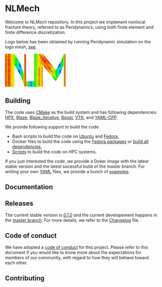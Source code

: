 # NLMech
Welcome to NLMech repository. In this project we implement 
nonlocal fracture theory, referred to as Peridynamics, 
using both finite element and finite difference discretization.  

Logo below has been obtained by running Peridynamic simulation on the logo mesh, [see](https://nonlocalmodels.github.io/examples/fd-logo-soft-material.html).


<img src="assets/logo/logo_sim.png?raw=true" alt="logo" width="200"/>


## Building 

The code uses [CMake](https://cmake.org/) as the build system and has following dependencies: [HPX](https://github.com/STEllAR-GROUP/hpx), [Blaze](https://bitbucket.org/blaze-lib/blaze/src/master/), [Blaze_Iterative](https://github.com/STEllAR-GROUP/BlazeIterative), [Boost](https://www.boost.org/), [VTK](https://www.vtk.org), and [YAML-CPP](https://github.com/jbeder/yaml-cpp).

We provide following support to build the code

* Bash scripts to build the code on [Ubuntu](https://github.com/nonlocalmodels/buildscripts/tree/master/Ubuntu) and [Fedora](https://github.com/nonlocalmodels/buildscripts/tree/master/Fedora),
* Docker files to build the code using the [Fedora packages](https://github.com/nonlocalmodels/buildscripts/blob/master/Docker/Fedora) or [build all dependencies](https://github.com/nonlocalmodels/buildscripts/blob/master/Docker/FedoraAll),
* [Scripts](https://github.com/nonlocalmodels/HPCBuildInfrastructure) to build the code on HPC systems.

If you just interested the code, we provide a Doker image with the latest stable version and the latest sucessful build of the master branch. For writing your own 
[YAML](https://docs.ansible.com/ansible/latest/reference_appendices/YAMLSyntax.html) files, we provide a bunch of [examples](https://nonlocalmodels.github.io/examples/).

## Documentation


## Releases

The current stable version is [*0.1.0*]() and the current developement happens in the [master branch](). For more details, we refer to the [Changelog](ChANGELOG.md) file.

## Code of conduct

We have adopted a [code of conduct](.github/CODE_OF_CONDUCT.md) for this project. Please refer to this document if you would like to know more about the expectations for members of our community, with regard to how they will behave toward each other.

## Contributing
